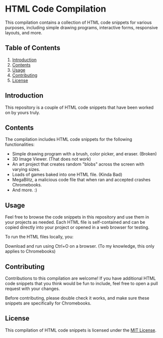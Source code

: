 # HTML Code Compilation

This compilation contains a collection of HTML code snippets for various purposes, including simple drawing programs, interactive forms, responsive layouts, and more.

## Table of Contents

1. [Introduction](#introduction)
2. [Contents](#contents)
3. [Usage](#usage)
4. [Contributing](#contributing)
5. [License](#license)

## Introduction

This repository is a couple of HTML code snippets that have been worked on by yours truly.

## Contents

The compilation includes HTML code snippets for the following functionalities:

- Simple drawing program with a brush, color picker, and eraser. (Broken)
- 3D Image Viewer. (That does not work)
- An art project that creates random "blobs" across the screen with varying sizes.
- Loads of games baked into one HTML file. (Kinda Bad)
- MegaBlitz, a malicious code file that when ran and accepted crashes Chromebooks.
- And more. :)

## Usage

Feel free to browse the code snippets in this repository and use them in your projects as needed. Each HTML file is self-contained and can be copied directly into your project or opened in a web browser for testing.

To run the HTML files locally, you:

Download and run using Ctrl+O on a browser.
(To my knowledge, this only applies to Chromebooks)

## Contributing

Contributions to this compilation are welcome! If you have additional HTML code snippets that you think would be fun to include, feel free to open a pull request with your changes.

Before contributing, please double check it works, and make sure these snippets are specifically for Chromebooks.

## License

This compilation of HTML code snippets is licensed under the [MIT License](LICENSE).
